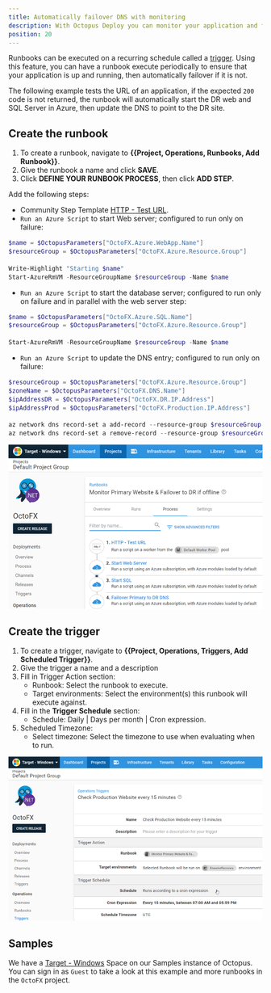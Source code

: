 ```yaml
---
title: Automatically failover DNS with monitoring
description: With Octopus Deploy you can monitor your application and failover DNS with a runbook.
position: 20
---
```


Runbooks can be executed on a recurring schedule called a [trigger](/docs/runbooks/scheduled-runbook-trigger/index.md).  Using this feature, you can have a runbook execute periodically to ensure that your application is up and running, then automatically failover if it is not.

The following example tests the URL of an application, if the expected `200` code is not returned, the runbook will automatically start the DR web and SQL Server in Azure, then update the DNS to point to the DR site.

## Create the runbook

1. To create a runbook, navigate to **{{Project, Operations, Runbooks, Add Runbook}}**.
2. Give the runbook a name and click **SAVE**.
3. Click **DEFINE YOUR RUNBOOK PROCESS**, then click **ADD STEP**.

Add the following steps:

- Community Step Template [HTTP - Test URL](https://library.octopus.com/step-templates/f5cebc0a-cc16-4876-9f72-bfbd513e6fdd/actiontemplate-http-test-url).
- `Run an Azure Script` to start Web server; configured to run only on failure:

```PowerShell
$name = $OctopusParameters["OctoFX.Azure.WebApp.Name"]
$resourceGroup = $OctopusParameters["OctoFX.Azure.Resource.Group"]

Write-Highlight "Starting $name"
Start-AzureRmVM -ResourceGroupName $resourceGroup -Name $name
```
- `Run an Azure Script` to start the database server; configured to run only on failure and in parallel with the web server step:

```PowerShell
$name = $OctopusParameters["OctoFX.Azure.SQL.Name"]
$resourceGroup = $OctopusParameters["OctoFX.Azure.Resource.Group"]

Start-AzureRmVM -ResourceGroupName $resourceGroup -Name $name
```

- `Run an Azure Script` to update the DNS entry; configured to run only on failure:

```PowerShell
$resourceGroup = $OctopusParameters["OctoFX.Azure.Resource.Group"]
$zoneName = $OctopusParameters["OctoFX.DNS.Name"]
$ipAddressDR = $OctopusParameters["OctoFX.DR.IP.Address"]
$ipAddressProd = $OctopusParameters["OctoFX.Production.IP.Address"]

az network dns record-set a add-record --resource-group $resourceGroup --zone-name $zoneName --record-set-name www --ipv4-address $ipAddressProd
az network dns record-set a remove-record --resource-group $resourceGroup --zone-name $zoneName --record-set-name www --ipv4-address $ipAddressDR
```

![](octopus-runbook-app-monitoring.png)

## Create the trigger

1. To create a trigger, navigate to **{{Project, Operations, Triggers, Add Scheduled Trigger}}**.
2. Give the trigger a name and a description
3. Fill in Trigger Action section:
   - Runbook: Select the runbook to execute.
   - Target environments: Select the environment(s) this runbook will execute against.
4. Fill in the **Trigger Schedule** section:
   - Schedule: Daily | Days per month | Cron expression.
5. Scheduled Timezone:
   - Select timezone: Select the timezone to use when evaluating when to run.

![](octopus-runbook-trigger.png)


## Samples

We have a [Target - Windows](https://g.octopushq.com/TargetWindowsSamplesSpace) Space on our Samples instance of Octopus. You can sign in as `Guest` to take a look at this example and more runbooks in the `OctoFX` project.
